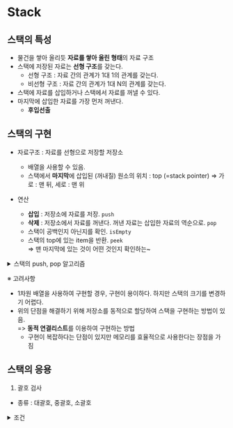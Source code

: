 # Stack

## 스택의 특성

- 물건을 쌓아 올리듯 **자료를 쌓아 올린 형태**의 자료 구조
- 스택에 저장된 자료는 **선형 구조**를 갖는다.
    - 선형 구조 : 자료 간의 관계가 1대 1의 관계를 갖는다.
    - 비선형 구조 : 자료 간의 관계가 1대 N의 관계를 갖는다.
- 스택에 자료를 삽입하거나 스택에서 자료를 꺼낼 수 있다.
- 마지막에 삽입한 자료를 가장 먼저 꺼낸다.
    - **후입선출**

## 스택의 구현

- 자료구조 : 자료를 선형으로 저장할 저장소
    - 배열을 사용할 수 있음.
    - 스택에서 **마지막**에 삽입된 (꺼내질) 원소의 위치 : top (=stack pointer)
        => 가로 : 맨 뒤, 세로 : 맨 위
 
- 연산
    - **삽입** : 저장소에 자료를 저장. `push`
    - **삭제** : 저장소에서 자료를 꺼낸다. 꺼낸 자료는 삽입한 자료의 역순으로. `pop`
    - 스택이 공백인지 아닌지를 확인. `isEmpty`
    - 스택의 top에 있는 item을 반환. `peek`  
      => 맨 마지막에 있는 것이 어떤 것인지 확인하는~

 
<details>
      <summary>스택의 push, pop 알고리즘</summary>
    
- push : append 메소드를 통해 리스트의 마지막에 데이터 삽입
      
      ```
      def push(item):
          s.append(item)
      ```

- pop

      ```
      def pop():
          if len(s) == 0:
              # underflow
              return
          else:
              return s.pop()
      ```
</details>


※ 고려사항

- 1차원 배열을 사용하여 구현할 경우, 구현이 용이하다. 하지만 스택의 크기를 변경하기 어렵다.
- 위의 단점을 해결하기 위해 저장소를 동적으로 할당하여 스택을 구현하는 방법이 있음.  
  => **동적 연결리스트**를 이용하여 구현하는 방법  
    - 구현이 복잡하다는 단점이 있지만 메모리를 효율적으로 사용한다는 장점을 가짐
 
## 스택의 응용

1. 괄호 검사

- 종류 : 대괄호, 중괄호, 소괄호

<details>
    <summary>조건</summary>
    
- 왼쪽 괄호의 개수와 오른쪽 괄호의 개수는 같아야 한다.
- 같은 괄호에서 왼쪽 괄호는 오른쪽 괄호보다 먼저 나와야 한다.
- 괄호 사이에 포함관계만 존재한다.

### Function call

- 프로그램에서 함수의 **호출**과 **복귀**에 따른 수행 **순서**를 관리

### 재귀 호출

- **필요한 함수가 자신과 같은 경우** 자신을 다시 호출하는 구조


</details>


